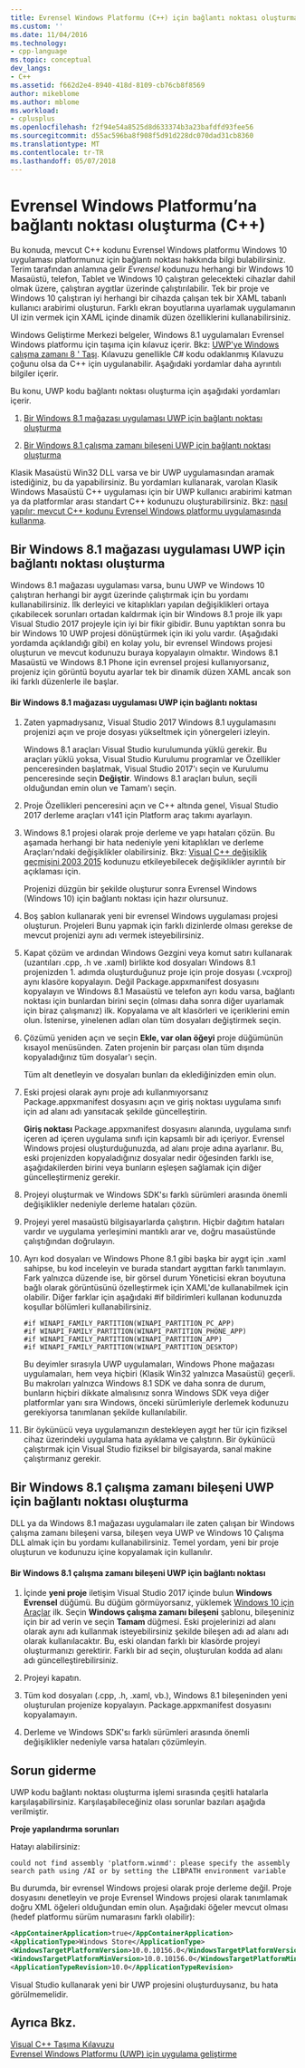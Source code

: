 ```yaml
---
title: Evrensel Windows Platformu (C++) için bağlantı noktası oluşturma | Microsoft Docs
ms.custom: ''
ms.date: 11/04/2016
ms.technology:
- cpp-language
ms.topic: conceptual
dev_langs:
- C++
ms.assetid: f662d2e4-8940-418d-8109-cb76cb8f8569
author: mikeblome
ms.author: mblome
ms.workload:
- cplusplus
ms.openlocfilehash: f2f94e54a8525d8d633374b3a23bafdfd93fee56
ms.sourcegitcommit: d55ac596ba8f908f5d91d228dc070dad31cb8360
ms.translationtype: MT
ms.contentlocale: tr-TR
ms.lasthandoff: 05/07/2018
---
```

# <a name="porting-to-the-universal-windows-platform-c"></a>Evrensel Windows Platformu’na bağlantı noktası oluşturma (C++)
Bu konuda, mevcut C++ kodunu Evrensel Windows platformu Windows 10 uygulaması platformunuz için bağlantı noktası hakkında bilgi bulabilirsiniz. Terim tarafından anlamına gelir *Evrensel* kodunuzu herhangi bir Windows 10 Masaüstü, telefon, Tablet ve Windows 10 çalıştıran gelecekteki cihazlar dahil olmak üzere, çalıştıran aygıtlar üzerinde çalıştırılabilir. Tek bir proje ve Windows 10 çalıştıran iyi herhangi bir cihazda çalışan tek bir XAML tabanlı kullanıcı arabirimi oluşturun. Farklı ekran boyutlarına uyarlamak uygulamanın UI izin vermek için XAML içinde dinamik düzen özelliklerini kullanabilirsiniz.  
  
 Windows Geliştirme Merkezi belgeler, Windows 8.1 uygulamaları Evrensel Windows platformu için taşıma için kılavuz içerir. Bkz: [UWP'ye Windows çalışma zamanı 8 ' Taşı](https://msdn.microsoft.com/windows/uwp/porting/w8x-to-uwp-root). Kılavuzu genellikle C# kodu odaklanmış Kılavuzu çoğunu olsa da C++ için uygulanabilir. Aşağıdaki yordamlar daha ayrıntılı bilgiler içerir.  
  
 Bu konu, UWP kodu bağlantı noktası oluşturma için aşağıdaki yordamları içerir.  
  
1.  [Bir Windows 8.1 mağazası uygulaması UWP için bağlantı noktası oluşturma](#BK_81StoreApp)  
  
2.  [Bir Windows 8.1 çalışma zamanı bileşeni UWP için bağlantı noktası oluşturma](#BK_81Component)  
  
 Klasik Masaüstü Win32 DLL varsa ve bir UWP uygulamasından aramak istediğiniz, bu da yapabilirsiniz. Bu yordamları kullanarak, varolan Klasik Windows Masaüstü C++ uygulaması için bir UWP kullanıcı arabirimi katman ya da platformlar arası standart C++ kodunuzu oluşturabilirsiniz. Bkz: [nasıl yapılır: mevcut C++ kodunu Evrensel Windows platformu uygulamasında kullanma](../porting/how-to-use-existing-cpp-code-in-a-universal-windows-platform-app.md).  
  
##  <a name="BK_81StoreApp"></a> Bir Windows 8.1 mağazası uygulaması UWP için bağlantı noktası oluşturma  
 Windows 8.1 mağazası uygulaması varsa, bunu UWP ve Windows 10 çalıştıran herhangi bir aygıt üzerinde çalıştırmak için bu yordamı kullanabilirsiniz.  İlk derleyici ve kitaplıkları yapılan değişiklikleri ortaya çıkabilecek sorunları ortadan kaldırmak için bir Windows 8.1 proje ilk yapı Visual Studio 2017 projeyle için iyi bir fikir gibidir. Bunu yaptıktan sonra bu bir Windows 10 UWP projesi dönüştürmek için iki yolu vardır. (Aşağıdaki yordamda açıklandığı gibi) en kolay yolu, bir evrensel Windows projesi oluşturun ve mevcut kodunuzu buraya kopyalayın olmaktır. Windows 8.1 Masaüstü ve Windows 8.1 Phone için evrensel projesi kullanıyorsanız, projeniz için görüntü boyutu ayarlar tek bir dinamik düzen XAML ancak son iki farklı düzenlerle ile başlar.  
  
#### <a name="to-port-a-windows-81-store-app-to-the-uwp"></a>Bir Windows 8.1 mağazası uygulaması UWP için bağlantı noktası  
  
1.  Zaten yapmadıysanız, Visual Studio 2017 Windows 8.1 uygulamasını projenizi açın ve proje dosyası yükseltmek için yönergeleri izleyin.  
  
     Windows 8.1 araçları Visual Studio kurulumunda yüklü gerekir. Bu araçları yüklü yoksa, Visual Studio Kurulumu programlar ve Özellikler penceresinden başlatmak, Visual Studio 2017'ı seçin ve Kurulumu penceresinde seçin **Değiştir**. Windows 8.1 araçları bulun, seçili olduğundan emin olun ve Tamam'ı seçin.  
  
2.  Proje Özellikleri penceresini açın ve C++ altında genel, Visual Studio 2017 derleme araçları v141 için Platform araç takımı ayarlayın.  
  
3.  Windows 8.1 projesi olarak proje derleme ve yapı hataları çözün. Bu aşamada herhangi bir hata nedeniyle yeni kitaplıkları ve derleme Araçları'ndaki değişiklikler olabilirsiniz. Bkz: [Visual C++ değişiklik geçmişini 2003 2015](../porting/visual-cpp-change-history-2003-2015.md) kodunuzu etkileyebilecek değişiklikler ayrıntılı bir açıklaması için.  
  
     Projenizi düzgün bir şekilde oluşturur sonra Evrensel Windows (Windows 10) için bağlantı noktası için hazır olursunuz.  
  
4.  Boş şablon kullanarak yeni bir evrensel Windows uygulaması projesi oluşturun. Projeleri Bunu yapmak için farklı dizinlerde olması gerekse de mevcut projenizi aynı adı vermek isteyebilirsiniz.  
  
5.  Kapat çözüm ve ardından Windows Gezgini veya komut satırı kullanarak (uzantıları .cpp, .h ve .xaml) birlikte kod dosyaları Windows 8.1 projenizden 1. adımda oluşturduğunuz proje için proje dosyası (.vcxproj) aynı klasöre kopyalayın. Değil Package.appxmanifest dosyasını kopyalayın ve Windows 8.1 Masaüstü ve telefon ayrı kodu varsa, bağlantı noktası için bunlardan birini seçin (olması daha sonra diğer uyarlamak için biraz çalışmanız) ilk. Kopyalama ve alt klasörleri ve içeriklerini emin olun. İstenirse, yinelenen adları olan tüm dosyaları değiştirmek seçin.  
  
6.  Çözümü yeniden açın ve seçin **Ekle, var olan öğeyi** proje düğümünün kısayol menüsünden. Zaten projenin bir parçası olan tüm dışında kopyaladığınız tüm dosyalar'ı seçin.  
  
     Tüm alt denetleyin ve dosyaları bunları da eklediğinizden emin olun.  
  
7.  Eski projesi olarak aynı proje adı kullanmıyorsanız Package.appxmanifest dosyasını açın ve giriş noktası uygulama sınıfı için ad alanı adı yansıtacak şekilde güncelleştirin.  
  
     **Giriş noktası** Package.appxmanifest dosyasını alanında, uygulama sınıfı içeren ad içeren uygulama sınıfı için kapsamlı bir adı içeriyor. Evrensel Windows projesi oluşturduğunuzda, ad alanı proje adına ayarlanır. Bu, eski projenizden kopyaladığınız dosyalar nedir öğesinden farklı ise, aşağıdakilerden birini veya bunların eşleşen sağlamak için diğer güncelleştirmeniz gerekir.  
  
8.  Projeyi oluşturmak ve Windows SDK'sı farklı sürümleri arasında önemli değişiklikler nedeniyle derleme hataları çözün.  
  
9. Projeyi yerel masaüstü bilgisayarlarda çalıştırın. Hiçbir dağıtım hataları vardır ve uygulama yerleşimini mantıklı arar ve, doğru masaüstünde çalıştığından doğrulayın.  
  
10. Ayrı kod dosyaları ve Windows Phone 8.1 gibi başka bir aygıt için .xaml sahipse, bu kod inceleyin ve burada standart aygıttan farklı tanımlayın. Fark yalnızca düzende ise, bir görsel durum Yöneticisi ekran boyutuna bağlı olarak görüntüsünü özelleştirmek için XAML'de kullanabilmek için olabilir. Diğer farklar için aşağıdaki #if bildirimleri kullanan kodunuzda koşullar bölümleri kullanabilirsiniz.  
  
    ```  
    #if WINAPI_FAMILY_PARTITION(WINAPI_PARTITION_PC_APP)  
    #if WINAPI_FAMILY_PARTITION(WINAPI_PARTITION_PHONE_APP)  
    #if WINAPI_FAMILY_PARTITION(WINAPI_PARTITION_APP)  
    #if WINAPI_FAMILY_PARTITION(WINAPI_PARTITION_DESKTOP)  
    ```  
  
     Bu deyimler sırasıyla UWP uygulamaları, Windows Phone mağazası uygulamaları, hem veya hiçbiri (Klasik Win32 yalnızca Masaüstü) geçerli. Bu makroları yalnızca Windows 8.1 SDK ve daha sonra de durum, bunların hiçbiri dikkate almalısınız sonra Windows SDK veya diğer platformlar yanı sıra Windows, önceki sürümleriyle derlemek kodunuzu gerekiyorsa tanımlanan şekilde kullanılabilir.  
  
11. Bir öykünücü veya uygulamanızın destekleyen aygıt her tür için fiziksel cihaz üzerindeki uygulama hata ayıklama ve çalıştırın. Bir öykünücü çalıştırmak için Visual Studio fiziksel bir bilgisayarda, sanal makine çalıştırmanız gerekir.  
  
##  <a name="BK_81Component"></a> Bir Windows 8.1 çalışma zamanı bileşeni UWP için bağlantı noktası oluşturma  
 DLL ya da Windows 8.1 mağazası uygulamaları ile zaten çalışan bir Windows çalışma zamanı bileşeni varsa, bileşen veya UWP ve Windows 10 Çalışma DLL almak için bu yordamı kullanabilirsiniz. Temel yordam, yeni bir proje oluşturun ve kodunuzu içine kopyalamak için kullanılır.  
  
#### <a name="to-port-a-windows-81-runtime-component-to-the-uwp"></a>Bir Windows 8.1 çalışma zamanı bileşeni UWP için bağlantı noktası  
  
1.  İçinde **yeni proje** iletişim Visual Studio 2017 içinde bulun **Windows Evrensel** düğümü. Bu düğüm görmüyorsanız, yüklemek [Windows 10 için Araçlar](http://go.microsoft.com/fwlink/p/?LinkID=617903) ilk. Seçin **Windows çalışma zamanı bileşeni** şablonu, bileşeniniz için bir ad verin ve seçin **Tamam** düğmesi. Eski projelerinizi ad alanı olarak aynı adı kullanmak isteyebilirsiniz şekilde bileşen adı ad alanı adı olarak kullanılacaktır. Bu, eski olandan farklı bir klasörde projeyi oluşturmanızı gerektirir. Farklı bir ad seçin, oluşturulan kodda ad alanı adı güncelleştirebilirsiniz.  
  
2.  Projeyi kapatın.  
  
3.  Tüm kod dosyaları (.cpp, .h, .xaml, vb.), Windows 8.1 bileşeninden yeni oluşturulan projenize kopyalayın. Package.appxmanifest dosyasını kopyalamayın.  
  
4.  Derleme ve Windows SDK'sı farklı sürümleri arasında önemli değişiklikler nedeniyle varsa hataları çözümleyin.  
  
## <a name="troubleshooting"></a>Sorun giderme  
 UWP kodu bağlantı noktası oluşturma işlemi sırasında çeşitli hatalarla karşılaşabilirsiniz. Karşılaşabileceğiniz olası sorunlar bazıları aşağıda verilmiştir.  
  
 **Proje yapılandırma sorunları**  
  
 Hatayı alabilirsiniz:  
  
```Output  
could not find assembly 'platform.winmd': please specify the assembly search path using /AI or by setting the LIBPATH environment variable  
```  
  
 Bu durumda, bir evrensel Windows projesi olarak proje derleme değil. Proje dosyasını denetleyin ve proje Evrensel Windows projesi olarak tanımlamak doğru XML öğeleri olduğundan emin olun. Aşağıdaki öğeler mevcut olması (hedef platformu sürüm numarasını farklı olabilir):  
  
```xml  
<AppContainerApplication>true</AppContainerApplication>  
<ApplicationType>Windows Store</ApplicationType>  
<WindowsTargetPlatformVersion>10.0.10156.0</WindowsTargetPlatformVersion>  
<WindowsTargetPlatformMinVersion>10.0.10156.0</WindowsTargetPlatformMinVersion>  
<ApplicationTypeRevision>10.0</ApplicationTypeRevision>  
```  
  
 Visual Studio kullanarak yeni bir UWP projesini oluşturduysanız, bu hata görülmemelidir.  
  
## <a name="see-also"></a>Ayrıca Bkz.  
 [Visual C++ Taşıma Kılavuzu](../porting/porting-to-the-universal-windows-platform-cpp.md)   
 [Evrensel Windows Platformu (UWP) için uygulama geliştirme](/visualstudio/cross-platform/develop-apps-for-the-universal-windows-platform-uwp)
